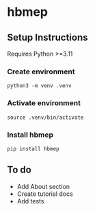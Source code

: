 # hbmep

## Setup Instructions

Requires Python >=3.11

### Create environment
```
python3 -m venv .venv

```

### Activate environment
```
source .venv/bin/activate

```

### Install hbmep
```
pip install hbmep

```

## To do

- Add About section
- Create tutorial docs
- Add tests